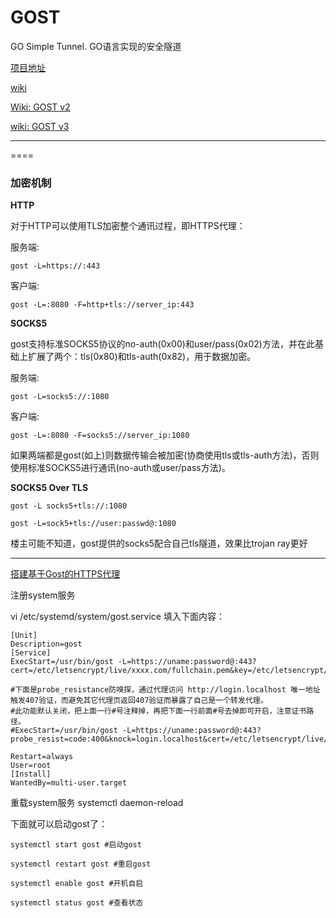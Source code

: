# GOST

GO Simple Tunnel. GO语言实现的安全隧道


[项目地址](https://github.com/ginuerzh/gost)

[wiki](https://gost.run/)

[Wiki: GOST v2 ](https://docs.ginuerzh.xyz/gost/)

[wiki: GOST v3](https://latest.gost.run)
 
---


====
### 加密机制

**HTTP**

对于HTTP可以使用TLS加密整个通讯过程，即HTTPS代理：

服务端:

    gost -L=https://:443

客户端:

    gost -L=:8080 -F=http+tls://server_ip:443


**SOCKS5**

gost支持标准SOCKS5协议的no-auth(0x00)和user/pass(0x02)方法，并在此基础上扩展了两个：tls(0x80)和tls-auth(0x82)，用于数据加密。

服务端:

    gost -L=socks5://:1080

客户端:

    gost -L=:8080 -F=socks5://server_ip:1080

如果两端都是gost(如上)则数据传输会被加密(协商使用tls或tls-auth方法)，否则使用标准SOCKS5进行通讯(no-auth或user/pass方法)。



**SOCKS5 Over TLS**

    gost -L socks5+tls://:1080

    gost -L=sock5+tls://user:passwd@:1080


楼主可能不知道，gost提供的socks5配合自己tls隧道，效果比trojan ray更好


---
[搭建基于Gost的HTTPS代理 ](https://1kb.day/posts/gost_https_proxy.html)

注册system服务

vi /etc/systemd/system/gost.service 填入下面内容：

```
[Unit]
Description=gost
[Service]
ExecStart=/usr/bin/gost -L=https://uname:password@:443?cert=/etc/letsencrypt/live/xxxx.com/fullchain.pem&key=/etc/letsencrypt/live/xxxx.com/privkey.pem

#下面是probe_resistance防嗅探，通过代理访问 http://login.localhost 唯一地址触发407验证，而避免其它代理页返回407验证而暴露了自己是一个转发代理。
#此功能默认关闭，把上面一行#号注释掉，再把下面一行前面#号去掉即可开启，注意证书路径。
#ExecStart=/usr/bin/gost -L=https://uname:password@:443?probe_resist=code:400&knock=login.localhost&cert=/etc/letsencrypt/live/xxxx.com/fullchain.pem&key=/etc/letsencrypt/live/xxxx.com/privkey.pem

Restart=always
User=root
[Install]
WantedBy=multi-user.target
```

重载system服务 systemctl daemon-reload

下面就可以启动gost了：

```
systemctl start gost #启动gost

systemctl restart gost #重启gost

systemctl enable gost #开机自启

systemctl status gost #查看状态
```

